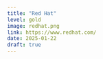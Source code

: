 ```yaml
---
title: "Red Hat"
level: gold
image: redhat.png
link: https://www.redhat.com/
date: 2025-01-22
draft: true
---
```



